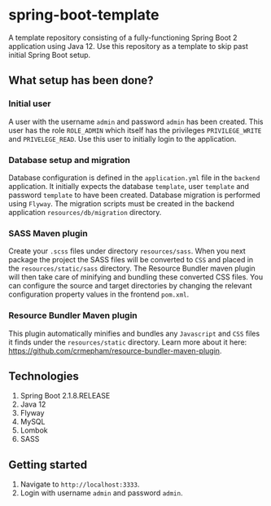 # spring-boot-template
A template repository consisting of a fully-functioning Spring Boot 2 application using Java 12. Use this repository as a template to skip past initial Spring Boot setup.

## What setup has been done?

### Initial user
A user with the username `admin` and password `admin` has been created. This user has the role `ROLE_ADMIN` which itself has the privileges `PRIVILEGE_WRITE` and `PRIVELEGE_READ`. Use this user to initially login to the application.

### Database setup and migration
Database configuration is defined in the `application.yml` file in the `backend` application. It initially expects the database `template`, user `template` and password `template` to have been created. Database migration is performed using `Flyway`. The migration scripts must be created in the backend application `resources/db/migration` directory.

### SASS Maven plugin
Create your `.scss` files under directory `resources/sass`. When you next package the project the SASS files will be converted to `CSS` and placed in the `resources/static/sass` directory. The Resource Bundler maven plugin will then take care of minifying and bundling these converted CSS files. You can configure the source and target directories by changing the relevant configuration property values in the frontend `pom.xml`.

### Resource Bundler Maven plugin
This plugin automatically minifies and bundles any `Javascript` and `CSS` files it finds under the `resources/static` directory. Learn more about it here: https://github.com/crmepham/resource-bundler-maven-plugin.

## Technologies
1. Spring Boot 2.1.8.RELEASE
2. Java 12
3. Flyway
4. MySQL
5. Lombok
6. SASS

## Getting started
1. Navigate to `http://localhost:3333`.
2. Login with username `admin` and password `admin`.
